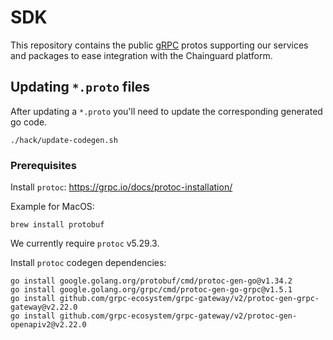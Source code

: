 # SDK

This repository contains the public [gRPC](https://grpc.io/) protos supporting
our services and packages to ease integration with the Chainguard platform.

## Updating `*.proto` files

After updating a `*.proto` you'll need to update the corresponding generated go
code.

```shell
./hack/update-codegen.sh
```

### Prerequisites

Install `protoc`: https://grpc.io/docs/protoc-installation/

Example for MacOS:

```shell
brew install protobuf
```

We currently require `protoc` v5.29.3.

Install `protoc` codegen dependencies:

```shell
go install google.golang.org/protobuf/cmd/protoc-gen-go@v1.34.2
go install google.golang.org/grpc/cmd/protoc-gen-go-grpc@v1.5.1
go install github.com/grpc-ecosystem/grpc-gateway/v2/protoc-gen-grpc-gateway@v2.22.0
go install github.com/grpc-ecosystem/grpc-gateway/v2/protoc-gen-openapiv2@v2.22.0
```
